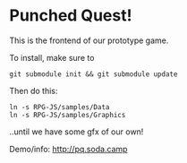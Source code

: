# Punched Quest!

This is the frontend of our prototype game.

To install, make sure to

`git submodule init && git submodule update`

Then do this:

```
ln -s RPG-JS/samples/Data
ln -s RPG-JS/samples/Graphics
```

..until we have some gfx of our own!

Demo/info: http://pq.soda.camp
